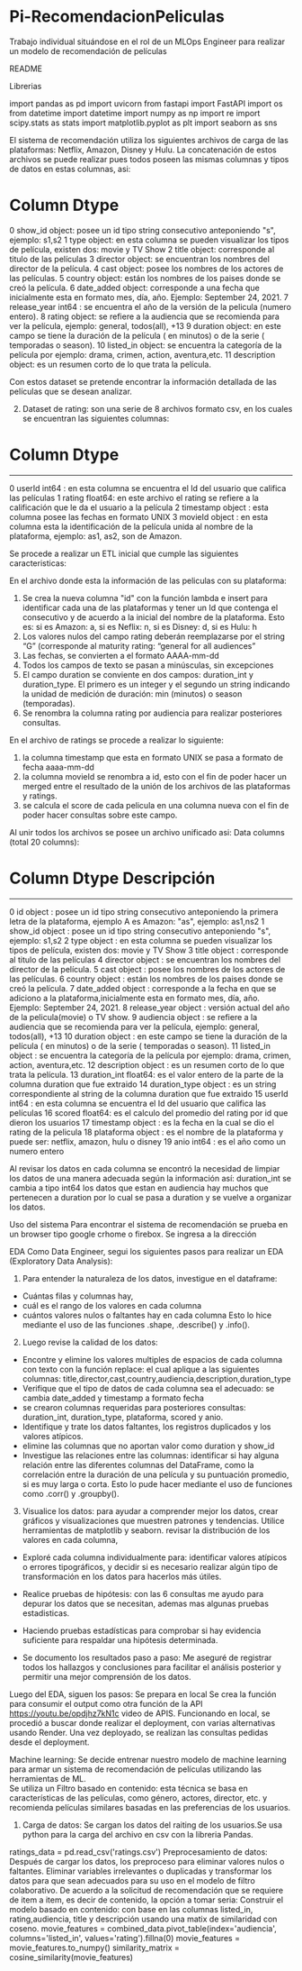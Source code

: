 # Pi-RecomendacionPeliculas
Trabajo individual situándose en el rol de un MLOps Engineer para realizar un modelo de recomendación de películas

README

Librerias

import pandas as pd
import uvicorn
from fastapi import FastAPI
import os
from datetime import datetime
import numpy as np
import re
import scipy.stats as stats
import matplotlib.pyplot as plt
import seaborn as sns


El sistema de recomendación utiliza los siguientes archivos de carga de las plataformas:
Netflix, Amazon, Disney y Hulu. 
La concatenación de estos archivos se puede realizar pues todos poseen las mismas columnas y tipos de datos en estas columnas, asi:
 #   Column         Dtype 
0   show_id        object: posee un id tipo string consecutivo anteponiendo "s", ejemplo: s1,s2
 1   type          object: en esta columna se pueden visualizar los tipos de película, existen dos: movie y TV Show
 2   title         object: corresponde al titulo de las películas
 3   director      object: se encuentran los nombres del director de la película.
 4   cast          object: posee los nombres de los actores de las películas.
 5   country       object: están los nombres de los paises donde se creó la película.
 6   date_added    object: corresponde a una fecha que inicialmente esta en formato mes, día, año. Ejemplo: September 24, 2021.
 7   release_year  int64 : se encuentra el año de la versión de la pelicula (numero entero).
 8   rating        object: se refiere a la audiencia que se recomienda para ver la película, ejemplo: general, todos(all), +13
 9   duration      object: en este campo se tiene la duración de la película ( en minutos) o de la serie ( temporadas o season).
 10  listed_in     object: se encuentra la categoría de la película por ejemplo: drama, crimen, action, aventura,etc.
 11  description   object: es un resumen corto de lo que trata la película.
 
 Con estos dataset se pretende encontrar la información detallada de las películas que se desean analizar.
 
 2. Dataset de rating: son una serie de 8 archivos formato csv, en los cuales se encuentran las siguientes columnas:
 #   Column     Dtype  
---  ------     -----  
 0   userId     int64  : en esta columna se encuentra el Id del usuario que califica las películas
 1   rating     float64: en este archivo el rating se refiere a la calificación que le da el usuario a la película
 2   timestamp  object : esta columna posee las fechas en formato UNIX
 3   movieId    object : en esta columna esta la identificación de la película unida al nombre de la plataforma, ejemplo: as1, as2, son de Amazon.
 
 Se procede a realizar un ETL inicial que cumple las siguientes caracteristicas:
 
 En el archivo donde esta la información de las peliculas con su plataforma:
 1. Se crea la nueva columna "id" con la función lambda e insert para identificar cada una de las plataformas y tener un Id que contenga el consecutivo y de acuerdo a la inicial del nombre de la plataforma.
 Esto es: si es Amazon: a, si es Neflix: n, si es Disney: d, si es Hulu: h
 2. Los valores nulos del campo rating deberán reemplazarse por el string “G” (corresponde al maturity rating: “general for all audiences”
 3. Las fechas, se convierten a el formato AAAA-mm-dd
 4. Todos los campos de texto se pasan a minúsculas, sin excepciones
 5. El campo duration se conviente en dos campos: duration_int y duration_type. 
 El primero es un integer y el segundo un string indicando la unidad de medición de duración: min (minutos) o season (temporadas).
 6. Se renombra la columna rating por audiencia para realizar posteriores consultas.
 
 En el archivo de ratings se procede a realizar lo siguiente:
 1. la columna timestamp que esta en formato UNIX se pasa a formato de fecha aaaa-mm-dd
 2. la columna movieId se renombra a id, esto con el fin de poder hacer un merged entre el resultado de la unión de los archivos de las plataformas y ratings.
 3. se calcula el score de cada pelicula en una columna nueva con el fin de poder hacer consultas sobre este campo.
 
 Al unir todos los archivos se posee un archivo unificado asi:
 Data columns (total 20 columns):
 #   Column         Dtype 		Descripción 
---  ------         -----  ----- ----- ----- ----- ----- 
 0   id             object : posee un id tipo string consecutivo anteponiendo la primera letra de la plataforma, ejemplo A es Amazon: "as", ejemplo: as1,ns2
 1   show_id        object : posee un id tipo string consecutivo anteponiendo "s", ejemplo: s1,s2
 2   type           object : en esta columna se pueden visualizar los tipos de película, existen dos: movie y TV Show
 3   title          object : corresponde al titulo de las películas
 4   director       object : se encuentran los nombres del director de la película.
 5   cast           object : posee los nombres de los actores de las películas.
 6   country        object : están los nombres de los paises donde se creó la película.
 7   date_added     object : corresponde a la fecha en que se adiciono a la plataforma,inicialmente esta en formato mes, día, año. Ejemplo: September 24, 2021.
 8   release_year   object : versión actual  del año de la pelicula(movie) o TV show.
 9   audiencia      object : se refiere a la audiencia que se recomienda para ver la película, ejemplo: general, todos(all), +13
 10  duration       object : en este campo se tiene la duración de la película ( en minutos) o de la serie ( temporadas o season).
 11  listed_in      object : se encuentra la categoría de la película por ejemplo: drama, crimen, action, aventura,etc.
 12  description    object : es un resumen corto de lo que trata la película.
 13  duration_int   float64: es el valor entero de la parte de la columna duration que fue extraido
 14  duration_type  object : es un string correspondiente al string de la columna duration que fue extraido
 15  userId         int64  : en esta columna se encuentra el Id del usuario que califica las películas
 16  scored         float64: es el calculo del promedio del rating por id que dieron los usuarios
 17  timestamp      object : es la fecha en la cual se dio el rating de  la pelicula
 18  plataforma     object : es el nombre de la plataforma y puede ser: netflix, amazon, hulu o disney
 19  anio           int64  : es el año como un numero entero
 
 Al revisar los datos en cada columna se encontró la necesidad de limpiar los datos de una manera adecuada según la información así:
 duration_int se cambia a tipo int64
 los datos que estan en audiencia hay muchos que pertenecen a duration por lo cual se pasa a duration y se vuelve a organizar los datos.
 
 Uso del sistema
 Para encontrar el sistema de recomendación se prueba en un browser tipo google crhome o firebox.
 Se ingresa a la dirección 
 
 
 EDA
Como Data Engineer, segui los siguientes pasos para realizar un EDA (Exploratory Data Analysis):

1. Para entender la naturaleza de los datos, investigue en el dataframe:
 - Cuántas filas y columnas hay, 
 - cuál es el rango de los valores en cada columna
 - cuántos valores nulos o faltantes hay en cada columna
Esto lo hice mediante el uso de las funciones .shape, .describe() y .info().

2. Luego revise la calidad de los datos:
- Encontre y elimine los valores multiples de espacios de cada columna con texto con la función replace:
el cual aplique a las siguientes columnas: title,director,cast,country,audiencia,description,duration_type
 - Verifique que el tipo de datos de cada columna sea el adecuado:
 se cambia date_added y timestamp a formato fecha
 - se crearon columnas requeridas para posteriores consultas:
 duration_int, duration_type, plataforma, scored y anio.
 - Identifique y trate los datos faltantes, los registros duplicados y los valores atípicos.
 - elimine las columnas que no aportan valor como duration y show_id
 - Investigue las relaciones entre las columnas: 
identificar si hay alguna relación entre las diferentes columnas del DataFrame, 
como la correlación entre la duración de una película y su puntuación promedio, si es muy larga o corta. 
Esto lo pude hacer mediante el uso de funciones como .corr() y .groupby().
3. Visualice los datos: 
para ayudar a comprender mejor los datos, crear gráficos y visualizaciones que muestren patrones y tendencias.
Utilice herramientas de matplotlib y seaborn.
 revisar la distribución de los valores en cada columna,
 - Exploré cada columna individualmente para:
   identificar valores atípicos o errores tipográficos, 
   y decidir si es necesario realizar algún tipo de transformación en los datos para hacerlos más útiles.
- Realice pruebas de hipótesis: con las 6 consultas me ayudo para depurar los datos que se necesitan, ademas mas algunas pruebas estadisticas.
- Haciendo pruebas estadísticas para comprobar si hay evidencia suficiente para respaldar una hipótesis determinada.

- Se documento los resultados paso a paso:
 Me aseguré de registrar todos los hallazgos y conclusiones para facilitar el análisis posterior y permitir
 una mejor comprensión de los datos.
 
Luego del EDA, siguen los pasos:
Se prepara en local
Se crea la función para consumir el output como otra función de la API https://youtu.be/opdjhz7kN1c video de APIS.
Funcionando en local, se procedió a buscar donde realizar el deployment, con varias alternativas usando Render.
Una vez deployado, se realizan las consultas pedidas desde el deployment.

Machine learning:
Se decide entrenar nuestro modelo de machine learning para armar un sistema de recomendación de películas utilizando las herramientas de ML.	
Se utiliza un Filtro basado en contenido: esta técnica se basa en características de las películas, como género, actores, director, etc. y recomienda películas similares basadas en las preferencias de los usuarios.
1. Carga de datos:
Se cargan los datos del raiting de los usuarios.Se usa python para la carga del archivo en csv con la libreria Pandas.

ratings_data = pd.read_csv('ratings.csv')
Preprocesamiento de datos:
Después de cargar los datos, los preproceso para eliminar valores nulos o faltantes.
Eliminar variables irrelevantes o duplicadas y transformar los datos para que sean adecuados para su uso en el modelo de filtro colaborativo. 
De acuerdo a la solicitud de recomendación que se requiere de item a item, es decir de contenido, la opción a tomar seria:
Construir el modelo basado en contenido: con base en las columnas listed_in, rating,audiencia, title y descripción usando una matix de similaridad con coseno.
movie_features = combined_data.pivot_table(index='audiencia', columns='listed_in', values='rating').fillna(0)
movie_features = movie_features.to_numpy()
similarity_matrix = cosine_similarity(movie_features)

